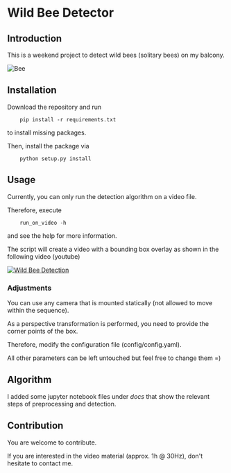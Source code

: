 # Wild Bee Detector

## Introduction

This is a weekend project to detect wild bees (solitary bees) on my balcony.

![Bee](tests/data/single_bee.jpg)

## Installation

Download the repository and run

        pip install -r requirements.txt
to install missing packages.

Then, install the package via

        python setup.py install

## Usage

Currently, you can only run the detection algorithm on a video file.

Therefore, execute

        run_on_video -h
and see the help for more information.

The script will create a video with a bounding box overlay as shown in the following video (youtube)

[![Wild Bee Detection](http://img.youtube.com/vi/Q43Me7gmU0Y/0.jpg)](http://www.youtube.com/watch?v=Q43Me7gmU0Y "Wild Bee Detection")

### Adjustments
You can use any camera that is mounted statically (not allowed to move within the sequence).

As a perspective transformation is performed, you need to provide the corner points of the box.

Therefore, modify the configuration file (config/config.yaml).

All other parameters can be left untouched but feel free to change them =)

## Algorithm

I added some jupyter notebook files under *docs* that show the relevant steps of preprocessing and detection.

## Contribution

You are welcome to contribute.

If you are interested in the video material (approx. 1h @ 30Hz), don't hesitate to contact me.
